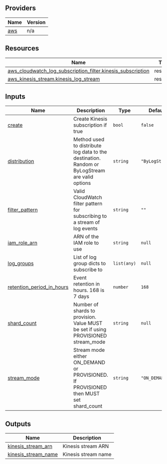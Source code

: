 ## Providers

| Name | Version |
|------|---------|
| <a name="provider_aws"></a> [aws](#provider\_aws) | n/a |

## Resources

| Name | Type |
|------|------|
| [aws_cloudwatch_log_subscription_filter.kinesis_subscription](https://registry.terraform.io/providers/hashicorp/aws/latest/docs/resources/cloudwatch_log_subscription_filter) | resource |
| [aws_kinesis_stream.kinesis_log_stream](https://registry.terraform.io/providers/hashicorp/aws/latest/docs/resources/kinesis_stream) | resource |

## Inputs

| Name | Description | Type | Default | Required |
|------|-------------|------|---------|:--------:|
| <a name="input_create"></a> [create](#input\_create) | Create Kinesis subscription if true | `bool` | `false` | no |
| <a name="input_distribution"></a> [distribution](#input\_distribution) | Method used to distribute log data to the destination. Random or ByLogStream are valid options | `string` | `"ByLogStream"` | no |
| <a name="input_filter_pattern"></a> [filter\_pattern](#input\_filter\_pattern) | Valid CloudWatch filter pattern for subscribing to a stream of log events | `string` | `""` | no |
| <a name="input_iam_role_arn"></a> [iam\_role\_arn](#input\_iam\_role\_arn) | ARN of the IAM role to use | `string` | `null` | no |
| <a name="input_log_groups"></a> [log\_groups](#input\_log\_groups) | List of log group dicts to subscribe to | `list(any)` | `null` | no |
| <a name="input_retention_period_in_hours"></a> [retention\_period\_in\_hours](#input\_retention\_period\_in\_hours) | Event retention in hours. 168 is 7 days | `number` | `168` | no |
| <a name="input_shard_count"></a> [shard\_count](#input\_shard\_count) | Number of shards to provision. Value MUST be set if using PROVISIONED stream\_mode | `string` | `null` | no |
| <a name="input_stream_mode"></a> [stream\_mode](#input\_stream\_mode) | Stream mode either ON\_DEMAND or PROVISIONED. If PROVISIONED then MUST set shard\_count | `string` | `"ON_DEMAND"` | no |

## Outputs

| Name | Description |
|------|-------------|
| <a name="output_kinesis_stream_arn"></a> [kinesis\_stream\_arn](#output\_kinesis\_stream\_arn) | Kinesis stream ARN |
| <a name="output_kinesis_stream_name"></a> [kinesis\_stream\_name](#output\_kinesis\_stream\_name) | Kinesis stream name |
